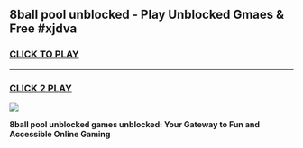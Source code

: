 
## 8ball pool unblocked - Play Unblocked Gmaes & Free #xjdva
<h3>
<a href="https://news.freeplayer.one?title=8ball_pool_unblocked&ref=03M">CLICK TO PLAY</a></h3>
<hr>

<h3>
<a href="https://news.freeplayer.one?title=8ball_pool_unblocked&ref=03M">CLICK 2 PLAY</a>
  
</h3>

<a href="https://news.freeplayer.one?title=8ball_pool_unblocked&ref=03M"><img src="https://clearcache.store/games.png"></a>


**8ball pool unblocked games unblocked: Your Gateway to Fun and Accessible Online Gaming**
